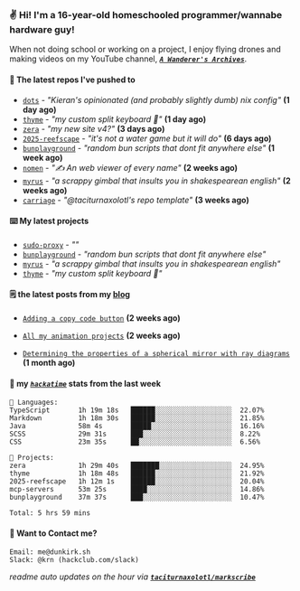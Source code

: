 ### ✌️ Hi! I'm a 16-year-old homeschooled programmer/wannabe hardware guy!

When not doing school or working on a project, I enjoy flying drones and making videos on my YouTube channel, [**_`A Wanderer's Archives`_**](https://youtube.com/@wanderer.archives).

#### 👷 The latest repos I've pushed to

- [`dots`](https://github.com/taciturnaxolotl/dots) - _"Kieran's opinionated (and probably slightly dumb) nix config"_ **(1 day ago)**
- [`thyme`](https://github.com/taciturnaxolotl/thyme) - _"my custom split keyboard 🫶"_ **(1 day ago)**
- [`zera`](https://github.com/taciturnaxolotl/zera) - _"my new site v4?"_ **(3 days ago)**
- [`2025-reefscape`](https://github.com/df1317/2025-reefscape) - _"it's not a water game but it will do"_ **(6 days ago)**
- [`bunplayground`](https://github.com/taciturnaxolotl/bunplayground) - _"random bun scripts that dont fit anywhere else"_ **(1 week ago)**
- [`nomen`](https://github.com/aramshiva/nomen) - _"✍️ An web viewer of every name"_ **(2 weeks ago)**
- [`myrus`](https://github.com/taciturnaxolotl/myrus) - _"a scrappy gimbal that insults you in shakespearean english"_ **(2 weeks ago)**
- [`carriage`](https://github.com/taciturnaxolotl/carriage) - _"@taciturnaxolotl's repo template"_ **(3 weeks ago)**

#### ⌨️ My latest projects

- [`sudo-proxy`](https://github.com/taciturnaxolotl/sudo-proxy) - _""_
- [`bunplayground`](https://github.com/taciturnaxolotl/bunplayground) - _"random bun scripts that dont fit anywhere else"_
- [`myrus`](https://github.com/taciturnaxolotl/myrus) - _"a scrappy gimbal that insults you in shakespearean english"_
- [`thyme`](https://github.com/taciturnaxolotl/thyme) - _"my custom split keyboard 🫶"_

#### 🗒️ the latest posts from my [blog](https://dunkirk.sh)

- [`Adding a copy code button`](https://dunkirk.sh/blog/adding-a-copy-button/) **(2 weeks ago)**

- [`All my animation projects`](https://dunkirk.sh/blog/my-animations/) **(2 weeks ago)**

- [`Determining the properties of a spherical mirror with ray diagrams`](https://dunkirk.sh/blog/spherical-ray-diagrams/) **(1 month ago)**



#### 📡 my [_`hackatime`_](https://waka.hackclub.com) stats from the last week

```text
💾 Languages:
TypeScript       1h 19m 18s   ██████░░░░░░░░░░░░░░░░░░░  22.07%
Markdown         1h 18m 30s   ██████░░░░░░░░░░░░░░░░░░░  21.85%
Java             58m 4s       █████░░░░░░░░░░░░░░░░░░░░  16.16%
SCSS             29m 31s      ███░░░░░░░░░░░░░░░░░░░░░░  8.22%
CSS              23m 35s      ██░░░░░░░░░░░░░░░░░░░░░░░  6.56%

💼 Projects:
zera             1h 29m 40s   ███████░░░░░░░░░░░░░░░░░░  24.95%
thyme            1h 18m 48s   ██████░░░░░░░░░░░░░░░░░░░  21.92%
2025-reefscape   1h 12m 1s    ██████░░░░░░░░░░░░░░░░░░░  20.04%
mcp-servers      53m 25s      ████░░░░░░░░░░░░░░░░░░░░░  14.86%
bunplayground    37m 37s      ███░░░░░░░░░░░░░░░░░░░░░░  10.47%

Total: 5 hrs 59 mins
```

#### 📮 Want to Contact me?

```text
Email: me@dunkirk.sh
Slack: @krn (hackclub.com/slack)
```

_readme auto updates on the hour via [**`taciturnaxolotl/markscribe`**](https://github.com/taciturnaxolotl/markscribe)_
